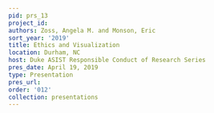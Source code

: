 ```yaml
---
pid: prs_13
project_id: 
authors: Zoss, Angela M. and Monson, Eric
sort_year: '2019'
title: Ethics and Visualization
location: Durham, NC
host: Duke ASIST Responsible Conduct of Research Series
pres_date: April 19, 2019
type: Presentation
pres_url: 
order: '012'
collection: presentations
---
```


